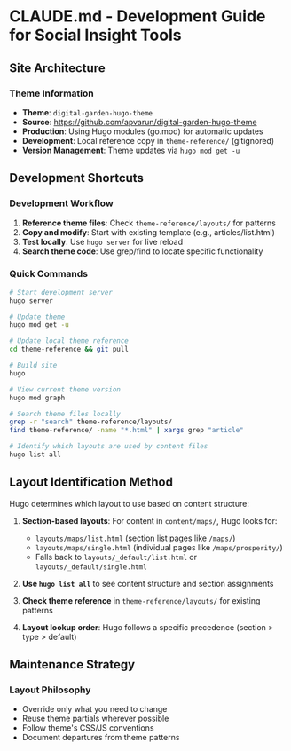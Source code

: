 # CLAUDE.md - Development Guide for Social Insight Tools

## Site Architecture

### Theme Information
- **Theme**: `digital-garden-hugo-theme` 
- **Source**: https://github.com/apvarun/digital-garden-hugo-theme
- **Production**: Using Hugo modules (go.mod) for automatic updates
- **Development**: Local reference copy in `theme-reference/` (gitignored)
- **Version Management**: Theme updates via `hugo mod get -u`


## Development Shortcuts

### Development Workflow
1. **Reference theme files**: Check `theme-reference/layouts/` for patterns
2. **Copy and modify**: Start with existing template (e.g., articles/list.html)
3. **Test locally**: Use `hugo server` for live reload
4. **Search theme code**: Use grep/find to locate specific functionality

### Quick Commands
```bash
# Start development server
hugo server

# Update theme
hugo mod get -u

# Update local theme reference
cd theme-reference && git pull

# Build site
hugo

# View current theme version
hugo mod graph

# Search theme files locally
grep -r "search" theme-reference/layouts/
find theme-reference/ -name "*.html" | xargs grep "article"

# Identify which layouts are used by content files
hugo list all
```

## Layout Identification Method

Hugo determines which layout to use based on content structure:

1. **Section-based layouts**: For content in `content/maps/`, Hugo looks for:
   - `layouts/maps/list.html` (section list pages like `/maps/`)
   - `layouts/maps/single.html` (individual pages like `/maps/prosperity/`)
   - Falls back to `layouts/_default/list.html` or `layouts/_default/single.html`

2. **Use `hugo list all`** to see content structure and section assignments
3. **Check theme reference** in `theme-reference/layouts/` for existing patterns
4. **Layout lookup order**: Hugo follows a specific precedence (section > type > default)

## Maintenance Strategy
### Layout Philosophy
- Override only what you need to change
- Reuse theme partials wherever possible
- Follow theme's CSS/JS conventions
- Document departures from theme patterns